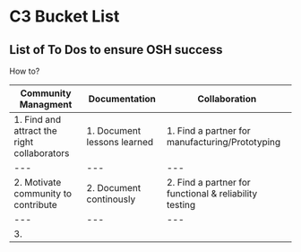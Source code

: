 # C3 Bucket List
## List of To Dos to ensure OSH success

How to?

|Community Managment|                                           Documentation   |                              Collaboration|
| --- | --- | --- |
|1. Find and attract the right collaborators  |           1. Document lessons learned | 1. Find a partner for manufacturing/Prototyping |
| --- | --- | --- |
|2. Motivate community to contribute |                    2. Document continously | 2. Find a partner for functional & reliability testing |
| --- | --- | --- |
|3. ||
